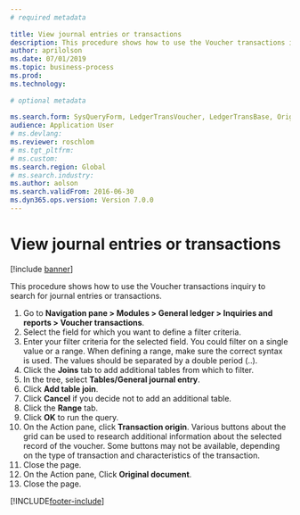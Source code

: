 ```yaml
--- 
# required metadata 
 
title: View journal entries or transactions
description: This procedure shows how to use the Voucher transactions inquiry to search for journal entries or transactions. 
author: aprilolson
ms.date: 07/01/2019
ms.topic: business-process 
ms.prod:  
ms.technology:  
 
# optional metadata 
 
ms.search.form: SysQueryForm, LedgerTransVoucher, LedgerTransBase, Originaldocuments   
audience: Application User 
# ms.devlang:  
ms.reviewer: roschlom
# ms.tgt_pltfrm:  
# ms.custom:  
ms.search.region: Global
# ms.search.industry: 
ms.author: aolson
ms.search.validFrom: 2016-06-30 
ms.dyn365.ops.version: Version 7.0.0 
---
```

# View journal entries or transactions

[!include [banner](../../includes/banner.md)]

This procedure shows how to use the Voucher transactions inquiry to search for journal entries or transactions.

1. Go to **Navigation pane > Modules > General ledger > Inquiries and reports > Voucher transactions**.
2. Select the field for which you want to define a filter criteria.
3. Enter your filter criteria for the selected field. You could filter on a single value or a range. When defining a range, make sure the correct syntax is used. The values should be separated by a double period (..).  
4. Click the **Joins** tab to add additional tables from which to filter.
5. In the tree, select **Tables/General journal entry**.
6. Click **Add table join**.
7. Click **Cancel** if you decide not to add an additional table.
8. Click the **Range** tab.
9. Click **OK** to run the query.
10. On the Action pane, click **Transaction origin**. Various buttons about the grid can be used to research additional information about the selected record of the voucher. Some buttons may not be available, depending on the type of transaction and characteristics of the transaction.
11. Close the page.
12. On the Action pane, Click **Original document**.
13. Close the page.



[!INCLUDE[footer-include](../../../includes/footer-banner.md)]